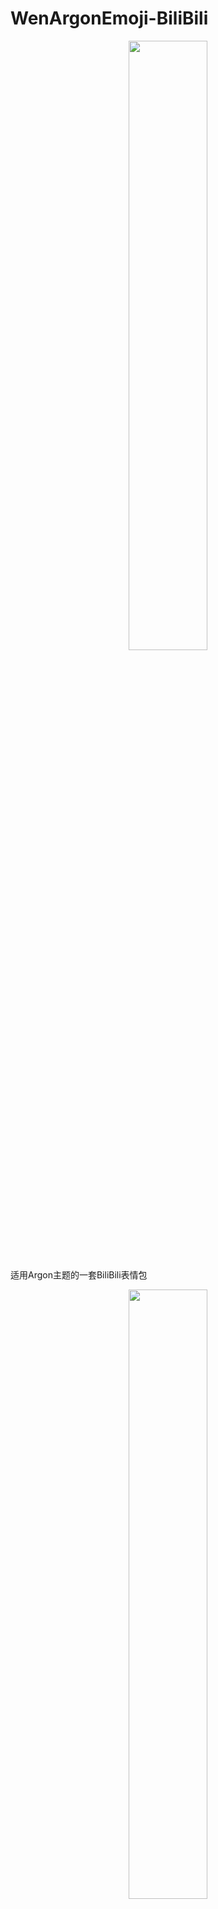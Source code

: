 # WenArgonEmoji-BiliBili
<div align="center">
	<img src="https://cdn.jsdelivr.net/gh/Andy17269/FastFiles@main/code/WenArgonEmoji.png" width="50%">
</div>

适用Argon主题的一套BiliBili表情包

<div align="center">
	<img src="https://cdn.jsdelivr.net/gh/Andy17269/FastFiles@main/code/Wen_Argon_Emoji_BiliBili_1.png" width="50%">
</div>
